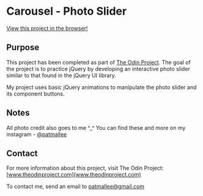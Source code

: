 Carousel - Photo Slider
=======================

[View this project in the browser!](http://htmlpreview.github.io/?https://github.com/patmallee/Carousel---Photo-Slider/blob/master/carousel.html)

Purpose
-------

This project has been completed as part of [The Odin Project](www.theodinproject.com). The goal of the project is to practice jQuery by developing an interactive photo slider similar to that found in the jQuery UI library.

My project uses basic jQuery animations to manipulate the photo slider and its component buttons.

Notes
-----

All photo credit also goes to me ^_^ You can find these and more on my instagram - [@patmallee](https://www.instagram.com/patmallee/)

Contact
-------

For more information about this project, visit The Odin Project: [www.theodinproject.com](www.theodinproject.com)

To contact me, send an email to patmallee@gmail.com
